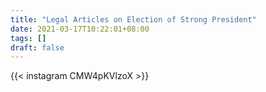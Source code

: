 ```yaml
---
title: "Legal Articles on Election of Strong President"
date: 2021-03-17T10:22:01+08:00
tags: []
draft: false
---
```

{{< instagram CMW4pKVlzoX >}}
